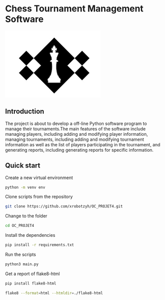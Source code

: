 # Chess Tournament Management Software
[![logo_of_chess_program](https://github.com/xrobotzyh/OC_PROJET4/blob/master/resources/chess.jpg "logo_of_chess_program")](https://github.com/xrobotzyh/OC_PROJET4/blob/master/resources/chess.jpg "logo_of_chess_program")

## Introduction
The project is about to develop a off-line Python software program to manage their tournaments.The main features of the software include managing players, including adding and modifying player information, managing tournaments, including adding and modifying tournament information as well as the list of players participating in the tournament, and generating reports, including generating reports for specific information.


## Quick start

Create a new virtual environment
```bash
python -m venv env
```
Clone scripts from the repository

```bash
git clone https://github.com/xrobotzyh/OC_PROJET4.git
```

Change to the folder
```bash
cd OC_PROJET4
```
Install the dependencies
```bash
pip install -r requirements.txt
```
Run the scripts
```bash
python3 main.py
```
Get a report of flake8-html
```bash
pip install flake8-html
```
```bash
flake8 --format=html --htmldir=./flake8-html
```

